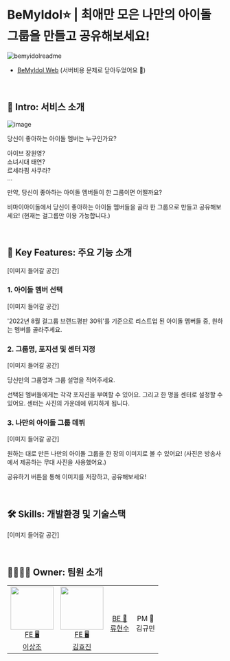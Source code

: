 # BeMyIdol⭐️ | 최애만 모은 나만의 아이돌 그룹을 만들고 공유해보세요!

![bemyidolreadme](https://github.com/sjoleee/bemyidol-frontend/assets/82137004/d8509e43-0c5c-4760-a988-4b06d0241d88)


- [BeMyIdol Web](https://www.bemyidol.xyz/)
(서버비용 문제로 닫아두었어요 🥲)

<br />


## 🍻 Intro: 서비스 소개

![image](https://github.com/sjoleee/bemyidol-frontend/assets/82137004/bd497679-180a-4659-9a3e-1c422cb10121)



당신이 좋아하는 아이돌 멤버는 누구인가요?

아이브 장원영?<br />
소녀시대 태연?<br />
르세라핌 사쿠라?<br />
...

만약, 당신이 좋아하는 아이돌 멤버들이 한 그룹이면 어떨까요?

비마이아이돌에서 당신이 좋아하는 아이돌 멤버들을 골라 한 그룹으로 만들고 공유해보세요!
(현재는 걸그룹만 이용 가능합니다.)

<br/>

## 🌟 Key Features: 주요 기능 소개

[이미지 들어갈 공간]

### 1. 아이돌 멤버 선택

[이미지 들어갈 공간]

'2022년 8월 걸그룹 브랜드평판 30위'를 기준으로 리스트업 된 아이돌 멤버들 중, 원하는 멤버를 골라주세요.

### 2. 그룹명, 포지션 및 센터 지정

[이미지 들어갈 공간]

당신만의 그룹명과 그룹 설명을 적어주세요.

선택된 멤버들에게는 각각 포지션을 부여할 수 있어요.
그리고 한 명을 센터로 설정할 수 있어요.
센터는 사진의 가운데에 위치하게 됩니다.

### 3. 나만의 아이돌 그룹 데뷔

[이미지 들어갈 공간]

원하는 대로 만든 나만의 아이돌 그룹을 한 장의 이미지로 볼 수 있어요!
(사진은 방송사에서 제공하는 무대 사진을 사용했어요.)

공유하기 버튼을 통해 이미지를 저장하고, 공유해보세요!

<br/>

## 🛠 Skills: 개발환경 및 기술스택

[이미지 들어갈 공간]

<br/>

## 👨‍👩‍👧‍👦 Owner: 팀원 소개

<table>

<tr>
  <td align=center>
  <a href="https://github.com/sjoleee">
  <img src="https://avatars.githubusercontent.com/u/82137004?v=4" width="100px" />
  <br/>
  FE 🖥
  <br/>
  이상조
  </a>
  </td>
 
  <td align=center>
  <a href="https://github.com/hy57in">
  <img src="https://avatars.githubusercontent.com/u/60775453?v=4" width="100px" />
  <br/>
  FE 🖥
  <br/>
  김효진
  </a>
  </td>
    
  <td align=center>
  <a href="https://github.com/hyunsooryu">
  <br/>
  BE 💾
  <br/>
  류현수
  </a>
  </td>

  <td align=center>
  <br/>
  PM 🎨
  <br/>
  김규민
  </a>
  </td>
  
</tr>

</table>
